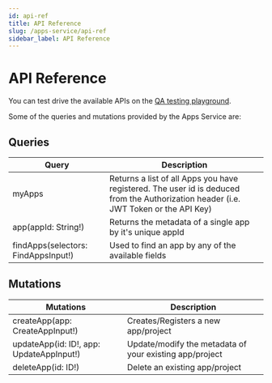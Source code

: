 ```yaml
---
id: api-ref
title: API Reference
slug: /apps-service/api-ref
sidebar_label: API Reference
---
```


# API Reference

You can test drive the available APIs on the [QA testing playground](https://qa.one.redhat.com/api/graphql).

Some of the queries and mutations provided by the Apps Service are:

## Queries

| Query                               | Description                                                                                                                          |
| ----------------------------------- | ------------------------------------------------------------------------------------------------------------------------------------ |
| myApps                              | Returns a list of all Apps you have registered. The user id is deduced from the Authorization header (i.e. JWT Token or the API Key) |
| app(appId: String!)                 | Returns the metadata of a single app by it's unique appId                                                                            |
| findApps(selectors: FindAppsInput!) | Used to find an app by any of the available fields                                                                                   |

## Mutations

| Mutations                                | Description                                             |
| ---------------------------------------- | ------------------------------------------------------- |
| createApp(app: CreateAppInput!)          | Creates/Registers a new app/project                     |
| updateApp(id: ID!, app: UpdateAppInput!) | Update/modify the metadata of your existing app/project |
| deleteApp(id: ID!)                       | Delete an existing app/project                          |
